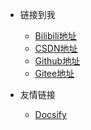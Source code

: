 <!-- _navbar.md -->

* 链接到我
  * [Bilibili地址](https://space.bilibili.com/495642569?_blank)
  * [CSDN地址](https://blog.csdn.net/HXBest?_blank)
  * [Github地址](https://github.com/hexiang10?_blank)
  * [Gitee地址](https://gitee.com/hexiang10?_blank)


* 友情链接
  * [Docsify](https://docsify.js.org/#/?_blank)

